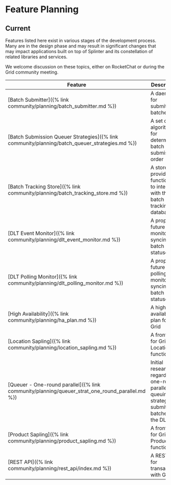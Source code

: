 # Feature Planning
<!--
  Copyright 2018-2022 Cargill Incorporated
  Licensed under Creative Commons Attribution 4.0 International License
  https://creativecommons.org/licenses/by/4.0/
-->

## Current

Features listed here exist in various stages of the development process.  Many
are in the design phase and may result in significant changes that may impact
applications built on top of Splinter and its constellation of related libraries
and services.

We welcome discussion on these topics, either on RocketChat or during the Grid
community meeting.

| Feature | Description |
| ------- | ----------- |
| [Batch Submitter]({% link community/planning/batch_submitter.md %}) | A daemon for submitting batches |
| [Batch Submission Queuer Strategies]({% link community/planning/batch_queuer_strategies.md %}) | A set of algorithms for determining batch submission order |
| [Batch Tracking Store]({% link community/planning/batch_tracking_store.md %}) | A store for providing functionality to interact with the batch tracking database |
| [DLT Event Monitor]({% link community/planning/dlt_event_monitor.md %}) | A proposed future event monitor for syncing batch statuses |
| [DLT Polling Monitor]({% link community/planning/dlt_polling_monitor.md %}) | A proposed future polling monitor for syncing batch statuses |
| [High Availability]({% link community/planning/ha_plan.md %}) | A high-availability plan for Grid |
| [Location Sapling]({% link community/planning/location_sapling.md %}) | A front-end for Grid Location functionality |
| [Queuer - One-round parallel]({% link community/planning/queuer_strat_one_round_parallel.md %}) | Initial research regarding a one-round parallel queuing strategy for submitting batches to the DLT |
| [Product Sapling]({% link community/planning/product_sapling.md %}) | A front-end for Grid Product functionality |
| [REST API]({% link community/planning/rest_api/index.md %}) | A REST API for transacting with Grid |
